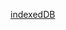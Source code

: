 [indexedDB](https://hackernoon.com/use-indexeddb-with-idb-a-1kb-library-that-makes-it-easy-8p1f3yqq)
